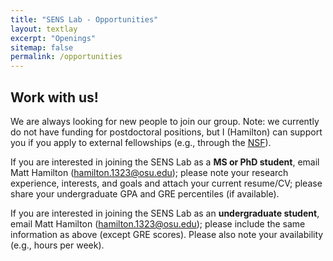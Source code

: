 ```yaml
---
title: "SENS Lab - Opportunities"
layout: textlay
excerpt: "Openings"
sitemap: false
permalink: /opportunities
---
```


## Work with us!

We are always looking for new people to join our group. Note: we currently do not have funding for postdoctoral positions, but I (Hamilton) can support you if you apply to external fellowships (e.g., through the [NSF](https://www.nsf.gov/funding/education.jsp?fund_type=3)).

If you are interested in joining the SENS Lab as a **MS or PhD student**, email Matt Hamilton (hamilton.1323@osu.edu); please note your research experience, interests, and goals and attach your current resume/CV; please share your undergraduate GPA and GRE percentiles (if available). 

If you are interested in joining the SENS Lab as an **undergraduate student**, email Matt Hamilton (hamilton.1323@osu.edu); please include the same information as above (except GRE scores). Please also note your availability (e.g., hours per week). 


<!--- 
### Past open positions

You find the past job openings here:
[Opening 1]({{ site.baseurl }}/downloads/GeneralPostdoc_2019_v01.pdf),
[Opening 2]({{ site.baseurl }}/downloads/PPMS_PhD_2019_v01.pdf),
[Opening 3]({{ site.baseurl }}/downloads/PD.pdf),
[Opening 4]({{ site.baseurl }}/downloads/PHD1.pdf), 
[Opening 5]({{ site.baseurl }}/downloads/PHD2.pdf).

 
#### Applications for PhD and Postdoc positions
If you are interested in working with us as a PhD student or postdoc, please send me an [email](mailto:milan.allan@gmail.com). State briefly why you are interested and attach a CV, including information about the grades you had as an undergraduate. No need for a separate cover letter or certificates. **Important**: please insert _"Application PhD"_ or _"Application Postdoc"_ in the subject line. If you are applying to a specific advertisement, note this in your email.


### Master projects for Leiden University students
If you are a Master student at Leiden University looking for a Master project, contact me (or any group member) per email or stop by my office.

### Bsc / Master students from elsewhere
If you are interested in pursuing a Master degree at Leiden University, see [mastersinleiden.nl](http://www.mastersinleiden.nl/programmes/physics/en/introduction). Sometimes, we take master students or summer interns if we get exceptional applicants (this usually means very good grades and a personal recommendation).

<figure>
<img src="{{ site.url }}{{ site.baseurl }}/images/picpic/Gallery/DSC_0696.jpg" width="95%">
</figure>
 --->
